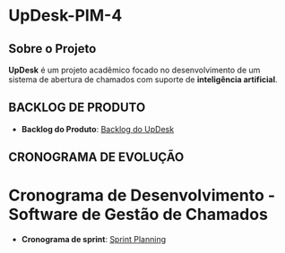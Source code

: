# UpDesk-PIM-4
## Sobre o Projeto
**UpDesk** é um projeto acadêmico focado no desenvolvimento de um sistema de abertura de chamados com suporte de **inteligência artificial**.
## BACKLOG DE PRODUTO
- **Backlog do Produto**:  [Backlog do UpDesk](https://github.com/mancijo/UpDesk/blob/main/Analysis%20Planning/BacklogUpDesk.md)
## CRONOGRAMA DE EVOLUÇÃO
# Cronograma de Desenvolvimento - Software de Gestão de Chamados
- **Cronograma de sprint**: [Sprint Planning](https://github.com/mancijo/UpDesk/blob/main/Dev%20planning/sprintPlanning.md)



